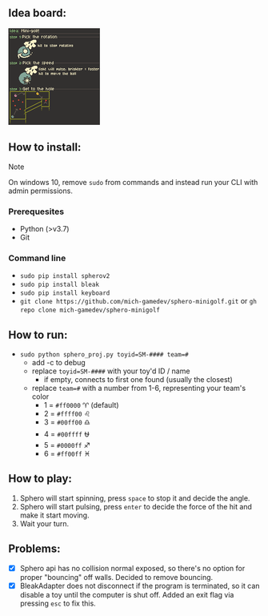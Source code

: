 ## Idea board:
![idea.png](https://github.com/mich-gamedev/sphero-minigolf/blob/main/idea.png?raw=true)

## How to install:
> [!NOTE]
> On windows 10, remove `sudo` from commands and instead run your CLI with admin permissions.
### Prerequesites
- Python (>v3.7)
- Git
### Command line
- `sudo pip install spherov2`
- `sudo pip install bleak`
- `sudo pip install keyboard`
- `git clone https://github.com/mich-gamedev/sphero-minigolf.git` or `gh repo clone mich-gamedev/sphero-minigolf`

## How to run:
- `sudo python sphero_proj.py toyid=SM-#### team=#`
    - add -c to debug
    - replace `toyid=SM-####` with your toy'd ID / name
        - if empty, connects to first one found (usually the closest)
    - replace `team=#` with a number from 1-6, representing your team's color
        - 1 = `#ff0000` :aries: (default)
        - 2 = `#ffff00` :leo:
        - 3 = `#00ff00` :libra:
        - 4 = `#00ffff` :ophiuchus:
        - 5 = `#0000ff` :sagittarius:
        - 6 = `#ff00ff` :pisces:


## How to play:
1. Sphero will start spinning, press `space` to stop it and decide the angle.
2. Sphero will start pulsing, press `enter` to decide the force of the hit and make it start moving.
3. Wait your turn.

## Problems:
- [x] Sphero api has no collision normal exposed, so there's no option for proper "bouncing" off walls. Decided to remove bouncing.
- [x] BleakAdapter does not disconnect if the program is terminated, so it can disable a toy until the computer is shut off. Added an exit flag via pressing `esc` to fix this.
